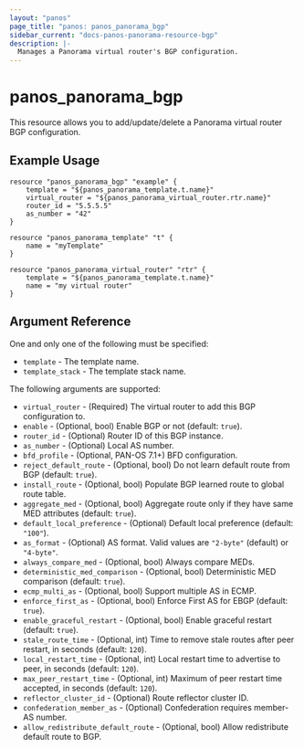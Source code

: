 ```yaml
---
layout: "panos"
page_title: "panos: panos_panorama_bgp"
sidebar_current: "docs-panos-panorama-resource-bgp"
description: |-
  Manages a Panorama virtual router's BGP configuration.
---
```


# panos_panorama_bgp

This resource allows you to add/update/delete a Panorama virtual
router BGP configuration.


## Example Usage

```hcl
resource "panos_panorama_bgp" "example" {
    template = "${panos_panorama_template.t.name}"
    virtual_router = "${panos_panorama_virtual_router.rtr.name}"
    router_id = "5.5.5.5"
    as_number = "42"
}

resource "panos_panorama_template" "t" {
    name = "myTemplate"
}

resource "panos_panorama_virtual_router" "rtr" {
    template = "${panos_panorama_template.t.name}"
    name = "my virtual router"
}
```

## Argument Reference

One and only one of the following must be specified:

* `template` - The template name.
* `template_stack` - The template stack name.

The following arguments are supported:

* `virtual_router` - (Required) The virtual router to add this BGP
  configuration to.
* `enable` - (Optional, bool) Enable BGP or not (default: `true`).
* `router_id` - (Optional) Router ID of this BGP instance.
* `as_number` - (Optional) Local AS number.
* `bfd_profile` - (Optional, PAN-OS 7.1+) BFD configuration.
* `reject_default_route` - (Optional, bool) Do not learn default route from
  BGP (default: `true`).
* `install_route` - (Optional, bool) Populate BGP learned route to global
  route table.
* `aggregate_med` - (Optional, bool) Aggregate route only if they have
  same MED attributes (default: `true`).
* `default_local_preference` - (Optional) Default local preference (default:
  `"100"`).
* `as_format` - (Optional) AS format.  Valid values are `"2-byte"` (default)
  or `"4-byte"`.
* `always_compare_med` - (Optional, bool) Always compare MEDs.
* `deterministic_med_comparison` - (Optional, bool) Deterministic MED
  comparison (default: `true`).
* `ecmp_multi_as` - (Optional, bool) Support multiple AS in ECMP.
* `enforce_first_as` - (Optional, bool) Enforce First AS for EBGP (default:
  `true`).
* `enable_graceful_restart` - (Optional, bool) Enable graceful restart
  (default: `true`).
* `stale_route_time` - (Optional, int) Time to remove stale routes after
  peer restart, in seconds (default: `120`).
* `local_restart_time` - (Optional, int) Local restart time to advertise to
  peer, in seconds (default: `120`).
* `max_peer_restart_time` - (Optional, int) Maximum of peer restart time
  accepted, in seconds (default: `120`).
* `reflector_cluster_id` - (Optional) Route reflector cluster ID.
* `confederation_member_as` - (Optional) Confederation requires
  member-AS number.
* `allow_redistribute_default_route` - (Optional, bool) Allow redistribute
  default route to BGP.
